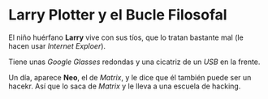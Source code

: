 # Larry Plotter y el Bucle Filosofal

El niño huérfano **Larry** vive con sus tíos, que lo tratan bastante mal
(le hacen usar *Internet Exploer*).

Tiene unas *Google Glasses* redondas y una cicatriz de un *USB* en la frente.

Un día, aparece **Neo**, el de *Matrix*, y le dice que él también puede ser un hacekr.
Así que lo saca de *Matrix* y le lleva a una escuela de hacking.

